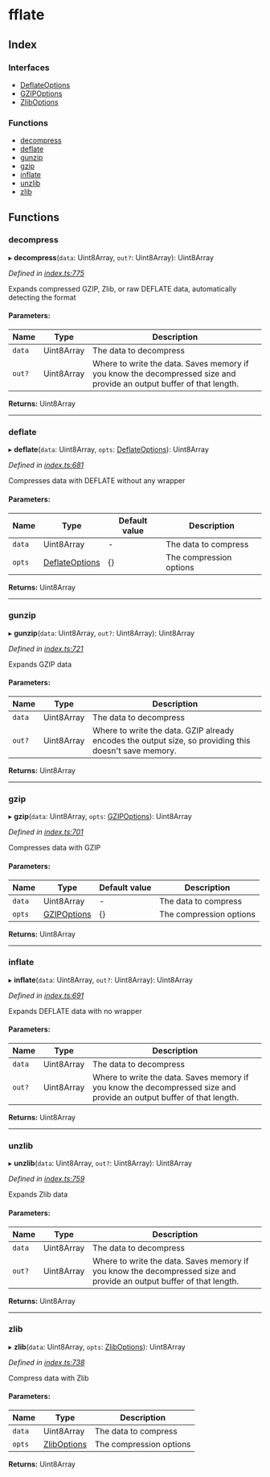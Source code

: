# fflate

## Index

### Interfaces

* [DeflateOptions](interfaces/deflateoptions.md)
* [GZIPOptions](interfaces/gzipoptions.md)
* [ZlibOptions](interfaces/zliboptions.md)

### Functions

* [decompress](README.md#decompress)
* [deflate](README.md#deflate)
* [gunzip](README.md#gunzip)
* [gzip](README.md#gzip)
* [inflate](README.md#inflate)
* [unzlib](README.md#unzlib)
* [zlib](README.md#zlib)

## Functions

### decompress

▸ **decompress**(`data`: Uint8Array, `out?`: Uint8Array): Uint8Array

*Defined in [index.ts:775](https://github.com/101arrowz/fflate/blob/fcabaac/src/index.ts#L775)*

Expands compressed GZIP, Zlib, or raw DEFLATE data, automatically detecting the format

#### Parameters:

Name | Type | Description |
------ | ------ | ------ |
`data` | Uint8Array | The data to decompress |
`out?` | Uint8Array | Where to write the data. Saves memory if you know the decompressed size and provide an output buffer of that length. |

**Returns:** Uint8Array

___

### deflate

▸ **deflate**(`data`: Uint8Array, `opts`: [DeflateOptions](interfaces/deflateoptions.md)): Uint8Array

*Defined in [index.ts:681](https://github.com/101arrowz/fflate/blob/fcabaac/src/index.ts#L681)*

Compresses data with DEFLATE without any wrapper

#### Parameters:

Name | Type | Default value | Description |
------ | ------ | ------ | ------ |
`data` | Uint8Array | - | The data to compress |
`opts` | [DeflateOptions](interfaces/deflateoptions.md) | {} | The compression options |

**Returns:** Uint8Array

___

### gunzip

▸ **gunzip**(`data`: Uint8Array, `out?`: Uint8Array): Uint8Array

*Defined in [index.ts:721](https://github.com/101arrowz/fflate/blob/fcabaac/src/index.ts#L721)*

Expands GZIP data

#### Parameters:

Name | Type | Description |
------ | ------ | ------ |
`data` | Uint8Array | The data to decompress |
`out?` | Uint8Array | Where to write the data. GZIP already encodes the output size, so providing this doesn't save memory. |

**Returns:** Uint8Array

___

### gzip

▸ **gzip**(`data`: Uint8Array, `opts`: [GZIPOptions](interfaces/gzipoptions.md)): Uint8Array

*Defined in [index.ts:701](https://github.com/101arrowz/fflate/blob/fcabaac/src/index.ts#L701)*

Compresses data with GZIP

#### Parameters:

Name | Type | Default value | Description |
------ | ------ | ------ | ------ |
`data` | Uint8Array | - | The data to compress |
`opts` | [GZIPOptions](interfaces/gzipoptions.md) | {} | The compression options |

**Returns:** Uint8Array

___

### inflate

▸ **inflate**(`data`: Uint8Array, `out?`: Uint8Array): Uint8Array

*Defined in [index.ts:691](https://github.com/101arrowz/fflate/blob/fcabaac/src/index.ts#L691)*

Expands DEFLATE data with no wrapper

#### Parameters:

Name | Type | Description |
------ | ------ | ------ |
`data` | Uint8Array | The data to decompress |
`out?` | Uint8Array | Where to write the data. Saves memory if you know the decompressed size and provide an output buffer of that length. |

**Returns:** Uint8Array

___

### unzlib

▸ **unzlib**(`data`: Uint8Array, `out?`: Uint8Array): Uint8Array

*Defined in [index.ts:759](https://github.com/101arrowz/fflate/blob/fcabaac/src/index.ts#L759)*

Expands Zlib data

#### Parameters:

Name | Type | Description |
------ | ------ | ------ |
`data` | Uint8Array | The data to decompress |
`out?` | Uint8Array | Where to write the data. Saves memory if you know the decompressed size and provide an output buffer of that length. |

**Returns:** Uint8Array

___

### zlib

▸ **zlib**(`data`: Uint8Array, `opts`: [ZlibOptions](interfaces/zliboptions.md)): Uint8Array

*Defined in [index.ts:738](https://github.com/101arrowz/fflate/blob/fcabaac/src/index.ts#L738)*

Compress data with Zlib

#### Parameters:

Name | Type | Description |
------ | ------ | ------ |
`data` | Uint8Array | The data to compress |
`opts` | [ZlibOptions](interfaces/zliboptions.md) | The compression options |

**Returns:** Uint8Array
